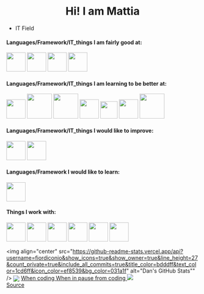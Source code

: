 <h1 align="center"> Hi! I am Mattia </h1>

* IT Field

#### Languages/Framework/IT_things I am fairly good at:

<a href="https://www.linux.org/"><img src="https://upload.wikimedia.org/wikipedia/commons/thumb/3/35/Tux.svg/1200px-Tux.svg.png" width="50" heigth="50"></img></a>
<a href="https://www.android.com/"><img src="https://cdn.worldvectorlogo.com/logos/android.svg" width="50" heigth="50"></img></img></a>
<a href="https://www.python.org/"><img src="https://upload.wikimedia.org/wikipedia/commons/thumb/c/c3/Python-logo-notext.svg/768px-Python-logo-notext.svg.png" width="50" heigth="50"></img></a>
<a href="https://www.gnu.org/software/bash/"><img src="https://tecadmin.net/tutorial/wp-content/uploads/2017/09/bash-logo.jpg" width="50" heigth="50"></img></img></a>

#### Languages/Framework/IT_things I am learning to be better at:

<a href="https://www.arduino.cc/"><img src="https://upload.wikimedia.org/wikipedia/commons/thumb/8/87/Arduino_Logo.svg/1280px-Arduino_Logo.svg.png" width="50" heigth="80"></img></a>
<a href="https://www.mysql.com/"><img src="https://download.logo.wine/logo/MySQL/MySQL-Logo.wine.png" width="65" heigth="55"></img></a>
<a href="https://www.php.net/"><img src="https://www.php.net//images/logos/new-php-logo.svg" width="65" heigth="55"></img></a>
<a href="https://www.w3schools.com/html/"><img src="https://www.w3.org/html/logo/badge/html5-badge-h-solo.png" width="50" heigth="50"></img></a>
<a href="https://www.w3schools.com/css/"><img src="https://upload.wikimedia.org/wikipedia/commons/thumb/d/d5/CSS3_logo_and_wordmark.svg/1200px-CSS3_logo_and_wordmark.svg.png" width="45" heigth="50"></img></a>
<a href="https://www.w3schools.com/js/DEFAULT.asp"><img src="https://www.ambrix.net/wp-content/uploads/2019/05/javascript-logo.png" width="50" heigth="55"></img></a>
<a href="https://laravel.com/"><img src="https://www.zend.com/sites/zend/files/image/2019-09/logo-laravel.jpg" width="65" heigth="50"></img></a>

#### Languages/Framework/IT_things I would like to improve:

<a href="https://www.w3schools.com/cs/"><img src="https://upload.wikimedia.org/wikipedia/commons/thumb/1/13/C-Sharp.png/1200px-C-Sharp.png" width="50" heigth="55"></img></a>
<a href="https://www.cplusplus.com/"><img src="https://upload.wikimedia.org/wikipedia/commons/thumb/1/18/ISO_C%2B%2B_Logo.svg/1200px-ISO_C%2B%2B_Logo.svg.png" width="50" heigth="45"></img></a>

#### Languages/Framework I would like to learn:

<a href="https://en.wikipedia.org/wiki/C_(programming_language)"><img src="https://upload.wikimedia.org/wikipedia/commons/1/19/C_Logo.png" width="50" heigth="50"></img></a>

#### Things I work with:

<a href="https://archlinux.org/"><img src="https://upload.wikimedia.org/wikipedia/commons/thumb/a/a5/Archlinux-icon-crystal-64.svg/1024px-Archlinux-icon-crystal-64.svg.png" width="50" heigth="50"></img></a>
<a href="https://i3wm.org/"><img src="https://upload.wikimedia.org/wikipedia/commons/2/27/I3_window_manager_logo.svg" width="50" heigth="50"></img></a>
<a href="https://www.vim.org/"><img src="https://upload.wikimedia.org/wikipedia/commons/thumb/9/9f/Vimlogo.svg/1022px-Vimlogo.svg.png" width="50" heigth="50"></img></a>
<a href="https://en.wikipedia.org/wiki/Xterm"><img src="https://upload.wikimedia.org/wikipedia/commons/thumb/7/79/Icon_of_XTerm_%28from_2012%29.svg/1200px-Icon_of_XTerm_%28from_2012%29.svg.png" width="50" heigth="50"></img></a>
<a href="https://brave.com/"><img src="https://brave.com/wp-content/uploads/2019/03/brave-logo.png" width="50" heigth="50"></img></a>
<a href="https://www.microsoft.com/it-it/"><img src="https://upload.wikimedia.org/wikipedia/commons/thumb/5/5f/Windows_logo_-_2012.svg/1200px-Windows_logo_-_2012.svg.png" width="50" heigth="50"></img></a>

<img align="center" src="https://github-readme-stats.vercel.app/api?username=fiordiconio&show_icons=true&show_owner=true&line_height=27&count_private=true&include_all_commits=true&title_color=bdddff&text_color=1cd6ff&icon_color=ef8539&bg_color=031a1f" alt="Dan's GitHub Stats"" />
<img align="center" src="https://github-readme-stats.vercel.app/api/top-langs/?username=fiordiconio&hide=html&bg_color=031a1f&title_color=bdddff&text_color=44a7c4&icon_color=0e6b7f" />
<a align="center" href="https://stackoverflow.com/"> When coding </a>
<a align="center" href="https://www.reddit.com/r/ProgrammerHumor/"> When in pause from coding </a>
<img src="animation.gif"></img><br>
<a href="https://www.deviantart.com/argodaemon/art/Heroes-Will-Rise-584487754"> Source </a>
